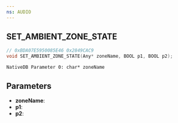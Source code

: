 ```yaml
---
ns: AUDIO
---
```

## SET_AMBIENT_ZONE_STATE

```c
// 0xBDA07E5950085E46 0x2849CAC9
void SET_AMBIENT_ZONE_STATE(Any* zoneName, BOOL p1, BOOL p2);
```

```
NativeDB Parameter 0: char* zoneName
```

## Parameters
* **zoneName**: 
* **p1**: 
* **p2**: 

